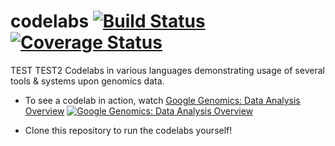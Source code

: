 codelabs [![Build Status](https://img.shields.io/travis/googlegenomics/codelabs.svg?style=flat)](https://travis-ci.org/googlegenomics/codelabs) [![Coverage Status](https://img.shields.io/coveralls/googlegenomics/codelabs.svg?style=flat)](https://coveralls.io/r/googlegenomics/codelabs)
========
TEST
TEST2
Codelabs in various languages demonstrating usage of several tools &amp; systems upon genomics data.

* To see a codelab in action, watch [Google Genomics: Data Analysis Overview](https://www.youtube.com/watch?v=vINpqxhcTt0)
[![Google Genomics: Data Analysis Overview](http://img.youtube.com/vi/vINpqxhcTt0/0.jpg)](http://www.youtube.com/watch?v=vINpqxhcTt0)

* Clone this repository to run the codelabs yourself!

